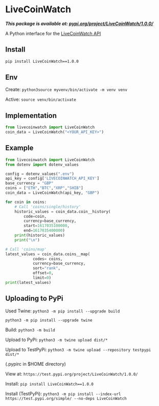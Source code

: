 # LiveCoinWatch

***This package is available at: [pypi.org/project/LiveCoinWatch/1.0.0/](pypi.org/project/LiveCoinWatch/1.0.0/)***

A Python interface for the [LiveCoinWatch API](https://www.livecoinwatch.com/)

## Install

```bash
pip install LiveCoinWatch==1.0.0
```

## Env
Create: ``python3source myvenv/bin/activate -m venv venv``

Active: ``source venv/bin/activate``

## Implementation

```python
from livecoinwatch import LiveCoinWatch
coin_data = LiveCoinWatch("<YOUR_API_KEY>")
```

## Example

```python
from livecoinwatch import LiveCoinWatch
from dotenv import dotenv_values

config = dotenv_values(".env")
api_key = config['LIVECOINWATCH_API_KEY']
base_currency = "GBP"
coins = ["ETH","BTC","XRP","SHIB"]
coin_data = LiveCoinWatch(api_key, "GBP")

for coin in coins:
    # Call 'coins/single/history'
    historic_values = coin_data.coin__history(
        code=coin,
        currency=base_currency,
        start=1617035100000,
        end=1617035400000)
    print(historic_values)
    print("\n")

# Call 'coins/map'
latest_values = coin_data.coins__map(
            codes= coins,
            currency=base_currency,
            sort="rank",
            offset=0,
            limit=0)
print(latest_values)
```

## Uploading to PyPi
Used Twine: ```python3 -m pip install --upgrade build```

```python3 -m pip install --upgrade twine```

Build: ```python3 -m build```

Upload to PyPi: ```python3 -m twine upload dist/*```

Upload to TestPyPi: ```python3 -m twine upload --repository testpypi dist/*```

(.pypirc in $HOME directory)

View at: ```https://test.pypi.org/project/LiveCoinWatch/1.0.0/```

Install: ``pip install LiveCoinWatch==1.0.0``

Install (TestPyPi): ``python3 -m pip install --index-url https://test.pypi.org/simple/ --no-deps LiveCoinWatch``